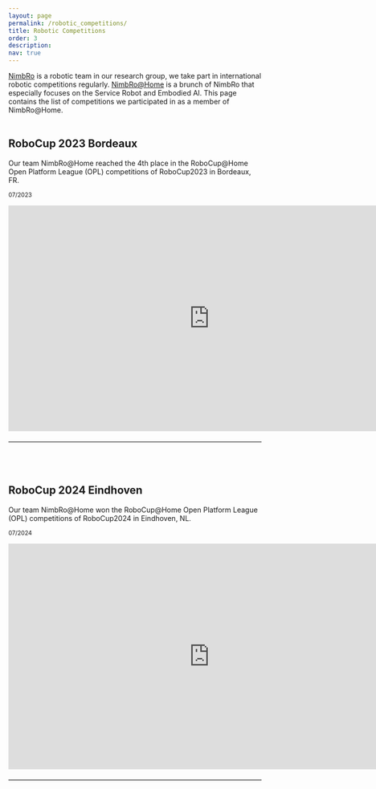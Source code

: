 ```yaml
---
layout: page
permalink: /robotic_competitions/
title: Robotic Competitions
order: 3
description: 
nav: true
---
```


[NimbRo](https://www.ais.uni-bonn.de/nimbro/) is a robotic team in our research group, we take part in international robotic competitions regularly. [NimbRo@Home](https://www.ais.uni-bonn.de/nimbro/@Home/) is a brunch of NimbRo that especially focuses on the Service Robot and Embodied AI. This page contains the list of competitions we participated in as a member of NimbRo@Home.<br><br>

## RoboCup 2023 Bordeaux

Our team NimbRo@Home reached the 4th place in the RoboCup@Home Open Platform League (OPL) competitions of RoboCup2023 in Bordeaux, FR.

<small>07/2023</small>

<div style="text-align: center;">
    <iframe width="800" height="450" src="https://www.youtube.com/embed/fMhtsJv4SAE" frameborder="0" allow="accelerometer; autoplay; clipboard-write; encrypted-media; gyroscope; picture-in-picture" allowfullscreen></iframe>
</div>

<hr style="border: 0; border-top: 1px solid #ccc; margin: 20px 0;"><br><br>

## RoboCup 2024 Eindhoven

Our team NimbRo@Home won the RoboCup@Home Open Platform League (OPL) competitions of RoboCup2024 in Eindhoven, NL.

<small>07/2024</small>

<div style="text-align: center;">
    <iframe width="800" height="450" src="https://www.youtube.com/embed/i8L4THs2x7A" frameborder="0" allow="accelerometer; autoplay; clipboard-write; encrypted-media; gyroscope; picture-in-picture" allowfullscreen></iframe>
</div>

<hr style="border: 0; border-top: 1px solid #ccc; margin: 20px 0;"><br><br>